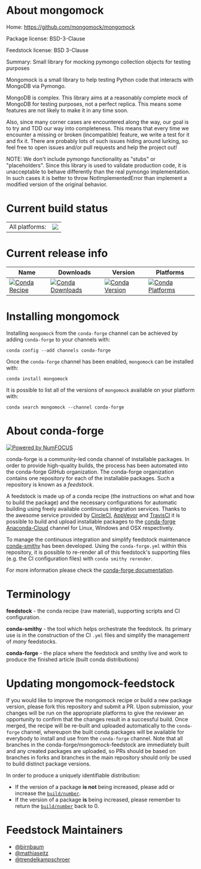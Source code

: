 About mongomock
===============

Home: https://github.com/mongomock/mongomock

Package license: BSD-3-Clause

Feedstock license: BSD 3-Clause

Summary: Small library for mocking pymongo collection objects for testing purposes

Mongomock is a small library to help testing Python code that interacts with
MongoDB via Pymongo.

MongoDB is complex. This library aims at a reasonably complete mock of
MongoDB for testing purposes, not a perfect replica. This means some
features are not likely to make it in any time soon.

Also, since many corner cases are encountered along the way, our goal is to
try and TDD our way into completeness. This means that every time we
encounter a missing or broken (incompatible) feature, we write a test for
it and fix it. There are probably lots of such issues hiding around
lurking, so feel free to open issues and/or pull requests and help the
project out!

NOTE: We don't include pymongo functionality as "stubs" or "placeholders".
Since this library is used to validate production code, it is unacceptable
to behave differently than the real pymongo implementation. In such cases
it is better to throw NotImplementedError than implement a modified version
of the original behavior.


Current build status
====================


<table><tr><td>All platforms:</td>
    <td>
      <a href="https://dev.azure.com/conda-forge/feedstock-builds/_build/latest?definitionId=7091&branchName=master">
        <img src="https://dev.azure.com/conda-forge/feedstock-builds/_apis/build/status/mongomock-feedstock?branchName=master">
      </a>
    </td>
  </tr>
</table>

Current release info
====================

| Name | Downloads | Version | Platforms |
| --- | --- | --- | --- |
| [![Conda Recipe](https://img.shields.io/badge/recipe-mongomock-green.svg)](https://anaconda.org/conda-forge/mongomock) | [![Conda Downloads](https://img.shields.io/conda/dn/conda-forge/mongomock.svg)](https://anaconda.org/conda-forge/mongomock) | [![Conda Version](https://img.shields.io/conda/vn/conda-forge/mongomock.svg)](https://anaconda.org/conda-forge/mongomock) | [![Conda Platforms](https://img.shields.io/conda/pn/conda-forge/mongomock.svg)](https://anaconda.org/conda-forge/mongomock) |

Installing mongomock
====================

Installing `mongomock` from the `conda-forge` channel can be achieved by adding `conda-forge` to your channels with:

```
conda config --add channels conda-forge
```

Once the `conda-forge` channel has been enabled, `mongomock` can be installed with:

```
conda install mongomock
```

It is possible to list all of the versions of `mongomock` available on your platform with:

```
conda search mongomock --channel conda-forge
```


About conda-forge
=================

[![Powered by NumFOCUS](https://img.shields.io/badge/powered%20by-NumFOCUS-orange.svg?style=flat&colorA=E1523D&colorB=007D8A)](http://numfocus.org)

conda-forge is a community-led conda channel of installable packages.
In order to provide high-quality builds, the process has been automated into the
conda-forge GitHub organization. The conda-forge organization contains one repository
for each of the installable packages. Such a repository is known as a *feedstock*.

A feedstock is made up of a conda recipe (the instructions on what and how to build
the package) and the necessary configurations for automatic building using freely
available continuous integration services. Thanks to the awesome service provided by
[CircleCI](https://circleci.com/), [AppVeyor](https://www.appveyor.com/)
and [TravisCI](https://travis-ci.org/) it is possible to build and upload installable
packages to the [conda-forge](https://anaconda.org/conda-forge)
[Anaconda-Cloud](https://anaconda.org/) channel for Linux, Windows and OSX respectively.

To manage the continuous integration and simplify feedstock maintenance
[conda-smithy](https://github.com/conda-forge/conda-smithy) has been developed.
Using the ``conda-forge.yml`` within this repository, it is possible to re-render all of
this feedstock's supporting files (e.g. the CI configuration files) with ``conda smithy rerender``.

For more information please check the [conda-forge documentation](https://conda-forge.org/docs/).

Terminology
===========

**feedstock** - the conda recipe (raw material), supporting scripts and CI configuration.

**conda-smithy** - the tool which helps orchestrate the feedstock.
                   Its primary use is in the construction of the CI ``.yml`` files
                   and simplify the management of *many* feedstocks.

**conda-forge** - the place where the feedstock and smithy live and work to
                  produce the finished article (built conda distributions)


Updating mongomock-feedstock
============================

If you would like to improve the mongomock recipe or build a new
package version, please fork this repository and submit a PR. Upon submission,
your changes will be run on the appropriate platforms to give the reviewer an
opportunity to confirm that the changes result in a successful build. Once
merged, the recipe will be re-built and uploaded automatically to the
`conda-forge` channel, whereupon the built conda packages will be available for
everybody to install and use from the `conda-forge` channel.
Note that all branches in the conda-forge/mongomock-feedstock are
immediately built and any created packages are uploaded, so PRs should be based
on branches in forks and branches in the main repository should only be used to
build distinct package versions.

In order to produce a uniquely identifiable distribution:
 * If the version of a package **is not** being increased, please add or increase
   the [``build/number``](https://conda.io/docs/user-guide/tasks/build-packages/define-metadata.html#build-number-and-string).
 * If the version of a package **is** being increased, please remember to return
   the [``build/number``](https://conda.io/docs/user-guide/tasks/build-packages/define-metadata.html#build-number-and-string)
   back to 0.

Feedstock Maintainers
=====================

* [@birnbaum](https://github.com/birnbaum/)
* [@mathiaseitz](https://github.com/mathiaseitz/)
* [@trendelkampschroer](https://github.com/trendelkampschroer/)

